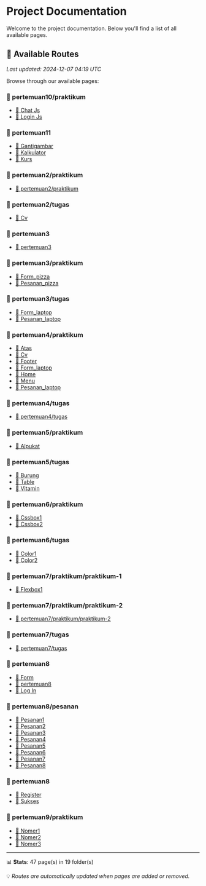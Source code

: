 # Project Documentation

Welcome to the project documentation. Below you'll find a list of all available pages.









## 📄 Available Routes

*Last updated: 2024-12-07 04:19 UTC*

Browse through our available pages:


### 📁 pertemuan10/praktikum

- [📄 Chat Js](https://ahmad-hamizan.github.io/Pem-Web-01/pertemuan10/praktikum/chat-js)
- [📄 Login Js](https://ahmad-hamizan.github.io/Pem-Web-01/pertemuan10/praktikum/login-js)

### 📁 pertemuan11

- [📄 Gantigambar](https://ahmad-hamizan.github.io/Pem-Web-01/pertemuan11/gantigambar)
- [📄 Kalkulator](https://ahmad-hamizan.github.io/Pem-Web-01/pertemuan11/kalkulator)
- [📄 Kurs](https://ahmad-hamizan.github.io/Pem-Web-01/pertemuan11/kurs)

### 📁 pertemuan2/praktikum

- [📍 pertemuan2/praktikum](https://ahmad-hamizan.github.io/Pem-Web-01/pertemuan2/praktikum/index)

### 📁 pertemuan2/tugas

- [📄 Cv](https://ahmad-hamizan.github.io/Pem-Web-01/pertemuan2/tugas/cv)

### 📁 pertemuan3

- [📍 pertemuan3](https://ahmad-hamizan.github.io/Pem-Web-01/pertemuan3/index)

### 📁 pertemuan3/praktikum

- [📄 Form_pizza](https://ahmad-hamizan.github.io/Pem-Web-01/pertemuan3/praktikum/form_pizza)
- [📄 Pesanan_pizza](https://ahmad-hamizan.github.io/Pem-Web-01/pertemuan3/praktikum/pesanan_pizza)

### 📁 pertemuan3/tugas

- [📄 Form_laptop](https://ahmad-hamizan.github.io/Pem-Web-01/pertemuan3/tugas/form_laptop)
- [📄 Pesanan_laptop](https://ahmad-hamizan.github.io/Pem-Web-01/pertemuan3/tugas/pesanan_laptop)

### 📁 pertemuan4/praktikum

- [📄 Atas](https://ahmad-hamizan.github.io/Pem-Web-01/pertemuan4/praktikum/atas)
- [📄 Cv](https://ahmad-hamizan.github.io/Pem-Web-01/pertemuan4/praktikum/cv)
- [📄 Footer](https://ahmad-hamizan.github.io/Pem-Web-01/pertemuan4/praktikum/footer)
- [📄 Form_laptop](https://ahmad-hamizan.github.io/Pem-Web-01/pertemuan4/praktikum/form_laptop)
- [📄 Home](https://ahmad-hamizan.github.io/Pem-Web-01/pertemuan4/praktikum/home)
- [📄 Menu](https://ahmad-hamizan.github.io/Pem-Web-01/pertemuan4/praktikum/menu)
- [📄 Pesanan_laptop](https://ahmad-hamizan.github.io/Pem-Web-01/pertemuan4/praktikum/pesanan_laptop)

### 📁 pertemuan4/tugas

- [📍 pertemuan4/tugas](https://ahmad-hamizan.github.io/Pem-Web-01/pertemuan4/tugas/index)

### 📁 pertemuan5/praktikum

- [📄 Alpukat](https://ahmad-hamizan.github.io/Pem-Web-01/pertemuan5/praktikum/alpukat)

### 📁 pertemuan5/tugas

- [📄 Burung](https://ahmad-hamizan.github.io/Pem-Web-01/pertemuan5/tugas/burung)
- [📄 Table](https://ahmad-hamizan.github.io/Pem-Web-01/pertemuan5/tugas/table)
- [📄 Vitamin](https://ahmad-hamizan.github.io/Pem-Web-01/pertemuan5/tugas/vitamin)

### 📁 pertemuan6/praktikum

- [📄 Cssbox1](https://ahmad-hamizan.github.io/Pem-Web-01/pertemuan6/praktikum/cssbox1)
- [📄 Cssbox2](https://ahmad-hamizan.github.io/Pem-Web-01/pertemuan6/praktikum/cssbox2)

### 📁 pertemuan6/tugas

- [📄 Color1](https://ahmad-hamizan.github.io/Pem-Web-01/pertemuan6/tugas/color1)
- [📄 Color2](https://ahmad-hamizan.github.io/Pem-Web-01/pertemuan6/tugas/color2)

### 📁 pertemuan7/praktikum/praktikum-1

- [📄 Flexbox1](https://ahmad-hamizan.github.io/Pem-Web-01/pertemuan7/praktikum/praktikum-1/flexbox1)

### 📁 pertemuan7/praktikum/praktikum-2

- [📍 pertemuan7/praktikum/praktikum-2](https://ahmad-hamizan.github.io/Pem-Web-01/pertemuan7/praktikum/praktikum-2/index)

### 📁 pertemuan7/tugas

- [📍 pertemuan7/tugas](https://ahmad-hamizan.github.io/Pem-Web-01/pertemuan7/tugas/index)

### 📁 pertemuan8

- [📄 Form](https://ahmad-hamizan.github.io/Pem-Web-01/pertemuan8/form)
- [📍 pertemuan8](https://ahmad-hamizan.github.io/Pem-Web-01/pertemuan8/index)
- [📄 Log In](https://ahmad-hamizan.github.io/Pem-Web-01/pertemuan8/log-in)

### 📁 pertemuan8/pesanan

- [📄 Pesanan1](https://ahmad-hamizan.github.io/Pem-Web-01/pertemuan8/pesanan/pesanan1)
- [📄 Pesanan2](https://ahmad-hamizan.github.io/Pem-Web-01/pertemuan8/pesanan/pesanan2)
- [📄 Pesanan3](https://ahmad-hamizan.github.io/Pem-Web-01/pertemuan8/pesanan/pesanan3)
- [📄 Pesanan4](https://ahmad-hamizan.github.io/Pem-Web-01/pertemuan8/pesanan/pesanan4)
- [📄 Pesanan5](https://ahmad-hamizan.github.io/Pem-Web-01/pertemuan8/pesanan/pesanan5)
- [📄 Pesanan6](https://ahmad-hamizan.github.io/Pem-Web-01/pertemuan8/pesanan/pesanan6)
- [📄 Pesanan7](https://ahmad-hamizan.github.io/Pem-Web-01/pertemuan8/pesanan/pesanan7)
- [📄 Pesanan8](https://ahmad-hamizan.github.io/Pem-Web-01/pertemuan8/pesanan/pesanan8)

### 📁 pertemuan8

- [📄 Register](https://ahmad-hamizan.github.io/Pem-Web-01/pertemuan8/register)
- [📄 Sukses](https://ahmad-hamizan.github.io/Pem-Web-01/pertemuan8/sukses)

### 📁 pertemuan9/praktikum

- [📄 Nomer1](https://ahmad-hamizan.github.io/Pem-Web-01/pertemuan9/praktikum/nomer1)
- [📄 Nomer2](https://ahmad-hamizan.github.io/Pem-Web-01/pertemuan9/praktikum/nomer2)
- [📄 Nomer3](https://ahmad-hamizan.github.io/Pem-Web-01/pertemuan9/praktikum/nomer3)

---

📊 **Stats**: 47 page(s) in 19 folder(s)

💡 *Routes are automatically updated when pages are added or removed.*
